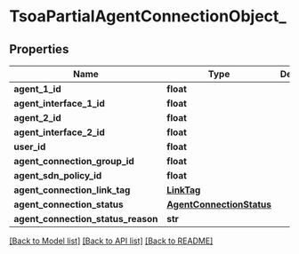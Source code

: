 # TsoaPartialAgentConnectionObject_

## Properties
Name | Type | Description | Notes
------------ | ------------- | ------------- | -------------
**agent_1_id** | **float** |  | [optional] 
**agent_interface_1_id** | **float** |  | [optional] 
**agent_2_id** | **float** |  | [optional] 
**agent_interface_2_id** | **float** |  | [optional] 
**user_id** | **float** |  | [optional] 
**agent_connection_group_id** | **float** |  | [optional] 
**agent_sdn_policy_id** | **float** |  | [optional] 
**agent_connection_link_tag** | [**LinkTag**](LinkTag.md) |  | [optional] 
**agent_connection_status** | [**AgentConnectionStatus**](AgentConnectionStatus.md) |  | [optional] 
**agent_connection_status_reason** | **str** |  | [optional] 

[[Back to Model list]](../README.md#documentation-for-models) [[Back to API list]](../README.md#documentation-for-api-endpoints) [[Back to README]](../README.md)

